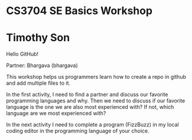 # CS3704 SE Basics Workshop

# Timothy Son
Hello GitHub!

Partner: Bhargava (bhargava)

This workshop helps us programmers learn how to create a repo in github and add multiple files to it.

In the first activity, I need to find a partner and discuss our favorite programming languages and why. 
Then we need to discuss if our favorite language is the one we are also most experienced with? If not, which language are we most experienced with?

In the next activity I need to complete a program (FizzBuzz) in my local coding editor in the programming language of your choice. 
 
